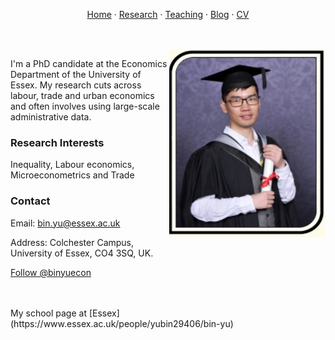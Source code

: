 <p align="center">
  <a href="https://binyueconomics.github.io/">Home</a>
  ·
  <a href="https://binyueconomics.github.io/research">Research</a>
    ·
  <a href="https://binyueconomics.github.io/teaching">Teaching</a>
  ·
  <a href="https://binyueconomics.github.io/blog">Blog</a>
  ·
  <a href="https://binyueconomics.github.io/CV">CV</a>
</p>

<br>
<br>

<img align="right" width="250" height="300" src="/assets/images/IMG_2739.JPG">

I'm a PhD candidate at the Economics Department of the University of Essex. My research cuts across labour, trade and urban economics and often involves using large-scale administrative data.  

### Research Interests
Inequality, Labour economics, Microeconometrics and Trade
 
### Contact
Email: <bin.yu@essex.ac.uk>

Address: Colchester Campus, University of Essex, CO4 3SQ, UK. 

<a href="https://twitter.com/binyuecon?ref_src=twsrc%5Etfw" class="twitter-follow-button" data-show-count="false">Follow @binyuecon</a><script async src="https://platform.twitter.com/widgets.js" charset="utf-8"></script>

<br>
<br>
My school page at [Essex](https://www.essex.ac.uk/people/yubin29406/bin-yu)
